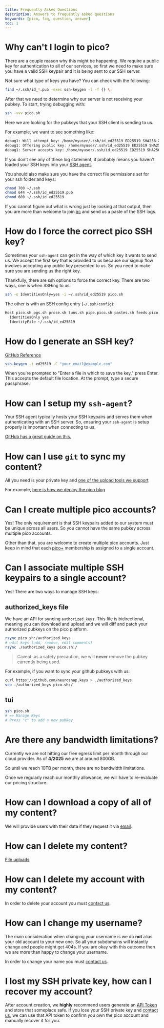```yaml
---
title: Frequently Asked Questions
description: Answers to frequently asked questions
keywords: [pico, faq, question, answer]
toc: 1
---
```


# Why can't I login to pico?

There are a couple reason why this might be happening. We require a public key
for authentication to all of our services, so first we need to make sure you
have a valid SSH keypair and it is being sent to our SSH server.

Not sure what type of keys you have? You can check with the following:

```bash
find ~/.ssh/id_*.pub -exec ssh-keygen -l -f {} \;
```

After that we need to determine why our server is not receiving your pubkey. To
start, trying debugging with:

```bash
ssh -vvv pico.sh
```

Here we are looking for the pubkeys that your SSH client is sending to us.

For example, we want to see something like:

```bash
debug1: Will attempt key: /home/myuser/.ssh/id_ed25519 ED25519 SHA256:XXX agent
debug1: Offering public key: /home/myuser/.ssh/id_ed25519 ED25519 SHA256:XXX agent
debug1: Server accepts key: /home/myuser/.ssh/id_ed25519 ED25519 SHA256:XXX agent
```

If you don't see any of these log statement, it probably means you haven't
loaded your SSH keys into your [SSH agent](#how-can-i-setup-my-ssh-agent).

You should also make sure you have the correct file permissions set for your ssh
folder and keys:

```bash
chmod 700 ~/.ssh
chmod 644 ~/.ssh/id_ed25519.pub
chmod 600 ~/.ssh/id_ed25519
```

If you cannot figure out what is wrong just by looking at that output, then you
are more than welcome to join [irc](/irc) and send us a paste of the SSH logs.

# How do I force the correct pico SSH key?

Sometimes your `ssh-agent` can get in the way of which key it wants to send us.
We accept the first key that is provided to us because our signup flow involves
accepting any public key presented to us. So you need to make sure you are
sending us the right key.

Thankfully, there are ssh options to force the correct key. There are two ways, one is when SSHing to us:

```bash
ssh -o IdentitiesOnly=yes -i ~/.ssh/id_ed25519 pico.sh
```

The other is with an SSH config entry (`~/.ssh/config`):

```bash
Host pico.sh pgs.sh prose.sh tuns.sh pipe.pico.sh pastes.sh feeds.pico.sh
  IdentitiesOnly yes
  IdentityFile ~/.ssh/id_ed25519
```

# How do I generate an SSH key?

[GitHub Reference](https://docs.github.com/en/authentication/connecting-to-github-with-ssh/generating-a-new-ssh-key-and-adding-it-to-the-ssh-agent)

```bash
ssh-keygen -t ed25519 -C "your_email@example.com"
```

When you're prompted to "Enter a file in which to save the key," press Enter.
This accepts the default file location. At the prompt, type a secure passphrase.

# How can I setup my `ssh-agent`?

Your SSH agent typically hosts your SSH keypairs and serves them when
authenticating with an SSH server. So, ensuring your `ssh-agent` is setup
properly is important when connecting to us.

[GitHub has a great guide on this.](https://docs.github.com/en/authentication/connecting-to-github-with-ssh/generating-a-new-ssh-key-and-adding-it-to-the-ssh-agent#adding-your-ssh-key-to-the-ssh-agent)

# How can I use `git` to sync my content?

All you need is your private key and
[one of the upload tools we support](/file-uploads)

For example,
[here is how we deploy the pico blog](https://github.com/picosh/official-blog/blob/main/.github/workflows/publish.yml)

# Can I create multiple pico accounts?

Yes! The only requirement is that SSH keypairs added to our system must be
unique across all users. So you cannot have the same pubkey across multiple pico
accounts.

Other than that, you are welcome to create multiple pico accounts. Just keep in
mind that each [pico+](/plus) membership is assigned to a single account.

# Can I associate multiple SSH keypairs to a single account?

Yes! There are two ways to manage SSH keys:

## authorized_keys file

We have an API for syncing `authorized_keys`. This file is bidirectional,
meaning you can download and upload and we will diff and patch your authorized
pubkeys on the pico platform.

```bash
rsync pico.sh:/authorized_keys .
# edit keys (add, remove, edit comments)
rsync ./authorized_keys pico.sh:/
```

> Caveat: as a safety precaution, we will **never** remove the pubkey currently
> being used.

For example, if you want to sync your github pubkeys with us:

```bash
curl https://github.com/neurosnap.keys > ./authorized_keys
scp ./authorized_keys pico.sh:/
```

## tui

```bash
ssh pico.sh
# => Manage Keys
# Press "c" to add a new pubkey
```

# Are there any bandwidth limitations?

Currently we are not hitting our free egress limit per month through our cloud
provider. As of **4/2025** we are at around 800GB.

So until we reach 10TB per month, there are no bandwidth limitations.

Once we regularly reach our monthly allowance, we will have to re-evaluate our
pricing structure.

# How can I download a copy of all of my content?

We will provide users with their data if they request it via
[email](mailto:hello@pico.sh).

# How can I delete my content?

[File uploads](/file-uploads#how-do-i-delete-files)

# How can I delete my account with my content?

In order to delete your account you must [contact us](/contact).

# How can I change my username?

The main consideration when changing your username is we do **not** alias your
old account to your new one. So all your subdomains will instantly change and
people might get 404s. If you are okay with this outcome then we are more than
happy to change your username.

In order to change your name you must [contact us](/contact).

# I lost my SSH private key, how can I recover my account?

After account creation, we **highly** recommend users generate an
[API Token](/api-token) and store that someplace safe. If you lose your SSH
private key and [contact us](/contact), we can use that API token to confirm you
own the pico account and manually recover it for you.
